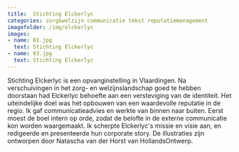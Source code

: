 ```yaml
---
title:  Stichting Elckerlyc
categories: zorg&welzijn communicatie tekst reputatiemanagement
imagefolder: /img/elckerlyc
images:
- name: 01.jpg
  text: Stichting Elckerlyc
- name: 03.jpg
  text: Stichting Elckerlyc
---
```


Stichting Elckerlyc is een opvanginstelling in Vlaardingen.
Na verschuivingen in het zorg- en welzijnslandschap goed te hebben doorstaan had Elckerlyc behoefte aan een versteviging van de identiteit.
Het uiteindelijke doel was het opbouwen van een waardevolle reputatie in de regio.
Ik gaf communicatieadvies en werkte van binnen naar buiten. Eerst moest de boel intern op orde, zodat de belofte in de externe communicatie kon worden waargemaakt. Ik scherpte Elckerlyc's missie en visie aan, en redigeerde en presenteerde hun corporate story. De illustraties zijn ontworpen door Natascha van der Horst van HollandsOntwerp.
